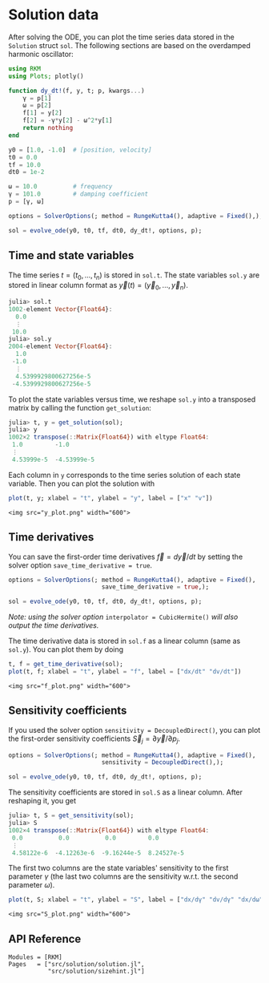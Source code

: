 
# Solution data

After solving the ODE, you can plot the time series data stored in the `Solution` struct `sol`.
The following sections are based on the overdamped harmonic oscillator:

```julia
using RKM
using Plots; plotly()

function dy_dt!(f, y, t; p, kwargs...)
    γ = p[1]
    ω = p[2]
    f[1] = y[2]
    f[2] = -γ*y[2] - ω^2*y[1]
    return nothing
end

y0 = [1.0, -1.0]  # [position, velocity]
t0 = 0.0
tf = 10.0
dt0 = 1e-2

ω = 10.0          # frequency
γ = 101.0         # damping coefficient
p = [γ, ω]

options = SolverOptions(; method = RungeKutta4(), adaptive = Fixed(),);

sol = evolve_ode(y0, t0, tf, dt0, dy_dt!, options, p);
```

## Time and state variables

The time series $t = (t_0, ..., t_n)$ is stored in `sol.t`. The state variables `sol.y` are stored in linear column format as $\vec{y}(t) = (\vec{y}_0, ..., \vec{y}_n)$.

```julia
julia> sol.t
1002-element Vector{Float64}:
  0.0
  ⋮
 10.0
julia> sol.y
2004-element Vector{Float64}:
  1.0
 -1.0
  ⋮
  4.5399929800627256e-5
 -4.5399929800627256e-5
```

To plot the state variables versus time, we reshape `sol.y` into a transposed matrix by calling the function `get_solution`:

```julia
julia> t, y = get_solution(sol);
julia> y
1002×2 transpose(::Matrix{Float64}) with eltype Float64:
 1.0         -1.0
 ⋮
 4.53999e-5  -4.53999e-5
```

Each column in `y` corresponds to the time series solution of each state variable. Then you can plot the solution with
```julia
plot(t, y; xlabel = "t", ylabel = "y", label = ["x" "v"])
```

```@raw html
<img src="y_plot.png" width="600">
```

## Time derivatives

You can save the first-order time derivatives $\vec{f} = d\vec{y}/dt$ by setting the solver option  `save_time_derivative = true`.
```julia
options = SolverOptions(; method = RungeKutta4(), adaptive = Fixed(),
                          save_time_derivative = true,);

sol = evolve_ode(y0, t0, tf, dt0, dy_dt!, options, p);
```
*Note: using the solver option* `interpolator = CubicHermite()` *will also output the time derivatives.*

The time derivative data is stored in `sol.f` as a linear column (same as `sol.y`). You can plot them by doing

```julia
t, f = get_time_derivative(sol);
plot(t, f; xlabel = "t", ylabel = "f", label = ["dx/dt" "dv/dt"])
```

```@raw html
<img src="f_plot.png" width="600">
```

## Sensitivity coefficients

If you used the solver option `sensitivity = DecoupledDirect()`, you can plot the first-order sensitivity coefficients $\vec{S}_{j} = {\partial\vec{y}/\partial p_j}$.

```julia
options = SolverOptions(; method = RungeKutta4(), adaptive = Fixed(),
                          sensitivity = DecoupledDirect(),);

sol = evolve_ode(y0, t0, tf, dt0, dy_dt!, options, p);
```

The sensitivity coefficients are stored in `sol.S` as a linear column. After reshaping it, you get

```julia
julia> t, S = get_sensitivity(sol);
julia> S
1002×4 transpose(::Matrix{Float64}) with eltype Float64:
 0.0          0.0          0.0         0.0
 ⋮
 4.58122e-6  -4.12263e-6  -9.16244e-5  8.24527e-5
```

The first two columns are the state variables' sensitivity to the first parameter $γ$ (the last two columns are the sensitivity w.r.t. the second parameter $ω$).

```julia
plot(t, S; xlabel = "t", ylabel = "S", label = ["dx/dγ" "dv/dγ" "dx/dω" "dv/dω"])
```

```@raw html
<img src="S_plot.png" width="600">
```

## API Reference

```@autodocs
Modules = [RKM]
Pages   = ["src/solution/solution.jl",
           "src/solution/sizehint.jl"]
```
